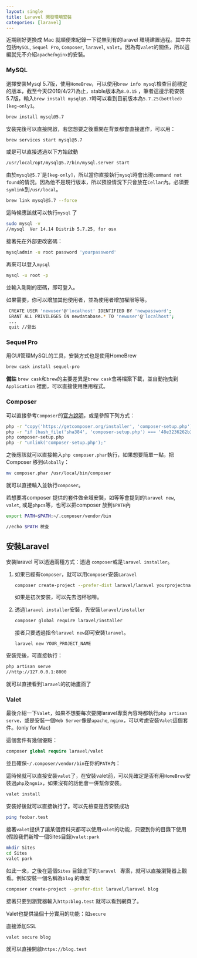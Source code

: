 ```yaml
---
layout: single
title: Laravel 開發環境安裝
categories: [laravel]
---
```


近期剛好更換成 Mac 就順便來紀錄一下從無到有的laravel 環境建置過程。其中共包括`MySQL`, `Sequel Pro`, `Composer`, `laravel`, `valet`。因為有`valet`的關係，所以這編就先不介紹`apache`/`nginx`的安裝。

### MySQL

選擇安裝Mysql 5.7版，使用`HomeBrew`，可以使用`brew info mysql`檢查目前穩定的版本，截至今天(2019/4/27)為止，stable版本為`8.0.15` ，筆者這邊示範安裝5.7版，輸入`brew install mysql@5.7`時可以看到目前版本為`5.7.25(bottled)[keg-only]`。

```bash
brew install mysql@5.7
```

安裝完後可以直接開啟，若您想要之後重開在背景都會直接運作，可以用：

```bash
brew services start mysql@5.7
```

或是可以直接透過以下方始啟動

```bash
/usr/local/opt/mysql@5.7/bin/mysql.server start
```

由於`mysql@5.7`ˋ是`[keg-only]`，所以當你直接執行`mysql`時會出現`command not found`的情況。因為他不是現行版本，所以預設情況下只會放在`Cellar`內。必須要`symlink`到`/usr/local`。

```bash
brew link mysql@5.7 --force
```

這時候應該就可以執行`mysql` 了

```bash
sudo mysql -v
//mysql  Ver 14.14 Distrib 5.7.25, for osx
```

接著先在外部更改密碼：

```bash
mysqladmin -u root password 'yourpassword'
```

再來可以登入`mysql`

```bash
mysql -u root -p
```

並輸入剛剛的密碼，即可登入。

如果需要，你可以增加其他使用者，並為使用者增加權限等等。

```bash
 CREATE USER 'newuser'@'localhost' IDENTIFIED BY 'newpassword';
 GRANT ALL PRIVILEGES ON newdatabase.* TO 'newuser'@'localhost';
 ...
 quit //登出
```

###  Sequel Pro

用GUI管理MySQL的工具，安裝方式也是使用HomeBrew

```bash
brew cask install sequel-pro
```

**備註** `brew cask`和`brew`的主要差異是`brew cask`會將檔案下載，並自動拖曳到`Application` 裡面，可以直接使用應用程式。

### Composer

可以直接參考`Composer`的[官方說明](<https://getcomposer.org/download/>)，或是參照下列方式：

```bash
php -r "copy('https://getcomposer.org/installer', 'composer-setup.php');"
php -r "if (hash_file('sha384', 'composer-setup.php') === '48e3236262b34d30969dca3c37281b3b4bbe3221bda826ac6a9a62d6444cdb0dcd0615698a5cbe587c3f0fe57a54d8f5') { echo 'Installer verified'; } else { echo 'Installer corrupt'; unlink('composer-setup.php'); } echo PHP_EOL;"
php composer-setup.php
php -r "unlink('composer-setup.php');"
```

之後應該就可以直接輸入`php composer.phar`執行，如果想要簡單一點，把Composer 移到`Globally`：

```bash
mv composer.phar /usr/local/bin/composer
```

就可以直接輸入並執行`composer`。 

若想要將composer 提供的套件做全域安裝，如等等會提到的`laravel new`, `valet`, 或是`phpcs`等，也可以把composer 放到`$PATH`內

```bash
export PATH=$PATH:~/.composer/vendor/bin

//echo $PATH 檢查
```

## 安裝Laravel

安裝laravel 可以透過兩種方式：透過 `composer`或是`laravel installer`。

1. 如果已經有`Composer`，就可以用`Composer`安裝`Laravel`

   ```bash
   composer create-project --prefer-dist laravel/laravel yourprojectname
   ```

   如果是初次安裝，可以先去泡杯咖啡。

2. 透過`laravel installer`安裝，先安裝`laravel/installer`

   ```bash
   composer global require laravel/installer
   ```

   接者只要透過指令`laravel new`即可安裝`laravel`。

   ```
   laravel new YOUR_PROJECT_NAME
   ```

安裝完後，可直接執行：

```bash
php artisan serve
//http://127.0.0.1:8000
```

就可以直接看到`laravel`的初始畫面了

### Valet

最後介紹一下`Valet`，如果不想要每次要開laravel專案內容時都執行`php artisan serve`，或是安裝一個`Web Server`像是`apache`, `nginx`，可以考慮安裝`Valet`這個套件。(only for Mac)

這個套件有幾個優點：

```php
composer global require laravel/valet
```

並且確保`~/.composer/vendor/bin`在你的`PATH`內：

這時候就可以直接安裝`valet`了，在安裝valet前，可以先確定是否有用`HomeBrew`安裝過`php`及`ngnix`，如果沒有的話他會一併幫你安裝。

```bash
valet install
```

安裝好後就可以直接執行了。可以先檢查是否安裝成功

```bash
ping foobar.test
```

接著`valet`提供了讓某個資料夾都可以使用`valet`的功能，只要到你的目錄下使用(假設我們新增一個Sites目錄)`valet:park`

```bash
mkdir Sites
cd Sites
valet park
```

如此一來，之後在這個`Sites` 目錄底下的`laravel ` 專案，就可以直接瀏覽器上觀看。例如安裝一個名稱為`blog` 的專案

```bash
composer create-project --prefer-dist laravel/laravel blog
```

接著只要到瀏覽器輸入`http:blog.test` 就可以看到網頁了。

Valet也提供幾個十分實用的功能：如`secure`

直接添加SSL

```bash
valet secure blog
```

就可以直接開啟`https://blog.test`

